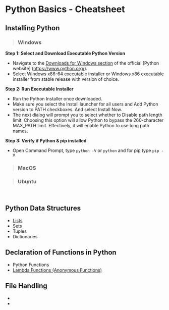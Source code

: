 # Python Basics -  Cheatsheet

## Installing Python

> ### Windows
**Step 1: Select and Download Executable Python Version**
- Navigate to the [Downloads for Windows section](https://www.python.org/downloads/windows/) of the official [Python website]
(https://www.python.org/).
- Select Windows x86-64 executable installer or Windows x86 executable installer from stable release with version of choice.

**Step 2: Run Executable Installer**
- Run the Python Installer once downloaded.
- Make sure you select the Install launcher for all users and Add Python version to PATH checkboxes. And select Install Now.
- The next dialog will prompt you to select whether to Disable path length limit. Choosing this option will allow Python to bypass the 260-character MAX_PATH limit. Effectively, it will enable Python to use long path names.

**Step 3: Verify if Python & pip installed** 
- Open Command Prompt, type `python -V` or `python` and for pip type `pip -V`

> ### MacOS

> ### Ubuntu

<br>

## Python Data Structures

* [Lists](https://colab.research.google.com/drive/108NftNcJk0micyZzXUg0QaradLY86Eqi?usp=sharing)
* Sets
* Tuples
* Dictionaries

## Declaration of Functions in Python

* Python Functions
* [Lambda Functions (Anonymous Functions)](https://colab.research.google.com/drive/1i4FBNHwoijOhyFK1tTlc1svTFLA7edDp?usp=sharing)

## File Handling
*
*
